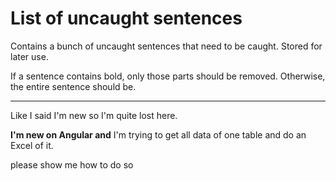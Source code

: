 # List of uncaught sentences

Contains a bunch of uncaught sentences that need to be caught. Stored for later use.

If a sentence contains bold, only those parts should be removed. Otherwise, the entire sentence should be.

---

Like I said I'm new so I'm quite lost here.

**I'm new on Angular and** I'm trying to get all data of one table and do an Excel of it.

please show me how to do so

